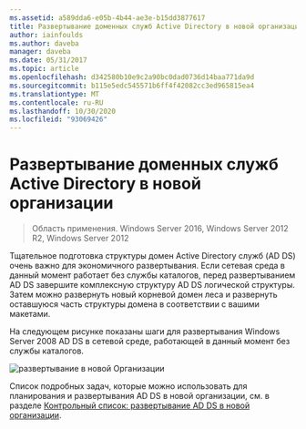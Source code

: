 ```yaml
---
ms.assetid: a589dda6-e05b-4b44-ae3e-b15dd3877617
title: Развертывание доменных служб Active Directory в новой организации
author: iainfoulds
ms.author: daveba
manager: daveba
ms.date: 05/31/2017
ms.topic: article
ms.openlocfilehash: d342580b10e9c2a90bc0dad0736d14baa771da9d
ms.sourcegitcommit: b115e5edc545571b6ff4f42082cc3ed965815ea4
ms.translationtype: MT
ms.contentlocale: ru-RU
ms.lasthandoff: 10/30/2020
ms.locfileid: "93069426"
---
```

# <a name="deploying-ad-ds-in-a-new-organization"></a>Развертывание доменных служб Active Directory в новой организации

>Область применения. Windows Server 2016, Windows Server 2012 R2, Windows Server 2012

Тщательное подготовка структуры домен Active Directory служб (AD DS) очень важно для экономичного развертывания. Если сетевая среда в данный момент работает без службы каталогов, перед развертыванием AD DS завершите комплексную структуру AD DS логической структуры. Затем можно развернуть новый корневой домен леса и развернуть оставшуюся часть структуры домена в соответствии с вашими макетами.

На следующем рисунке показаны шаги для развертывания Windows Server 2008 AD DS в сетевой среде, работающей в данный момент без службы каталогов.

![развертывание в новой Организации](media/Deploying-AD-DS-in-a-New-Organization/daa38971-86f2-4033-9442-0cdff9ecc48f.gif)

Список подробных задач, которые можно использовать для планирования и развертывания AD DS в новой организации, см. в разделе [Контрольный список: развертывание AD DS в новой организации](/previous-versions/windows/it-pro/windows-server-2008-R2-and-2008/cc725897(v=ws.10)).

